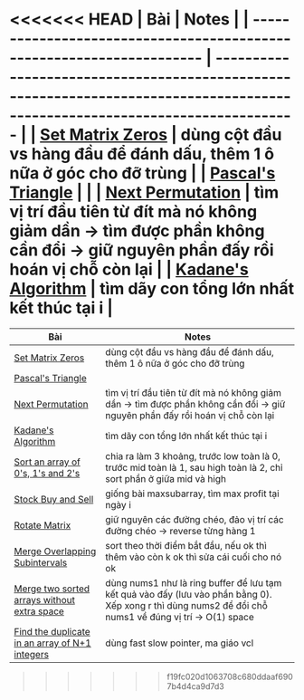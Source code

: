 <<<<<<< HEAD
| Bài                                                                   | Notes                                                                                                                         |
| --------------------------------------------------------------------- | ----------------------------------------------------------------------------------------------------------------------------- |
| [Set Matrix Zeros](https://leetcode.com/problems/set-matrix-zeroes/)  | dùng cột đầu vs hàng đầu để đánh dấu, thêm 1 ô nữa ở góc cho đỡ trùng                                                         |
| [Pascal's Triangle](https://leetcode.com/problems/pascals-triangle/)  |                                                                                                                               |
| [Next Permutation](https://leetcode.com/problems/next-permutation/)   | tìm vị trí đầu tiên từ đít mà nó không giảm dần -> tìm được phần không cần đổi -> giữ nguyên phần đấy rồi hoán vị chỗ còn lại |
| [Kadane's Algorithm](https://leetcode.com/problems/maximum-subarray/) | tìm dãy con tổng lớn nhất kết thúc tại i                                                                                      |
=======
| Bài                                                                                                        | Notes                                                                                                                                                   |
| ---------------------------------------------------------------------------------------------------------- | ------------------------------------------------------------------------------------------------------------------------------------------------------- |
| [Set Matrix Zeros](https://leetcode.com/problems/set-matrix-zeroes/)                                       | dùng cột đầu vs hàng đầu để đánh dấu, thêm 1 ô nữa ở góc cho đỡ trùng                                                                                   |
| [Pascal's Triangle](https://leetcode.com/problems/pascals-triangle/)                                       |                                                                                                                                                         |
| [Next Permutation](https://leetcode.com/problems/next-permutation/)                                        | tìm vị trí đầu tiên từ đít mà nó không giảm dần -> tìm được phần không cần đổi -> giữ nguyên phần đấy rồi hoán vị chỗ còn lại                           |
| [Kadane's Algorithm](https://leetcode.com/problems/maximum-subarray/)                                      | tìm dãy con tổng lớn nhất kết thúc tại i                                                                                                                |
| [Sort an array of 0's, 1's and 2's](https://leetcode.com/problems/sort-colors/submissions/1321916235/)     | chia ra làm 3 khoảng, trước low toàn là 0, trước mid toàn là 1, sau high toàn là 2, chỉ sort phần ở giữa mid và high                                    |
| [Stock Buy and Sell](https://leetcode.com/problems/best-time-to-buy-and-sell-stock/)                       | giống bài maxsubarray, tìm max profit tại ngày i                                                                                                        |
| [Rotate Matrix](https://leetcode.com/problems/rotate-image/)                                               | giữ nguyên các đường chéo, đảo vị trí các đường chéo -> reverse từng hàng 1                                                                             |
| [Merge Overlapping Subintervals](https://leetcode.com/problems/merge-intervals/)                           | sort theo thời điểm bắt đầu, nếu ok thì thêm vào còn k ok thì sửa cái cuối cho nó ok                                                                    |
| [Merge two sorted arrays without extra space](https://leetcode.com/problems/merge-sorted-array/)           | dùng nums1 như là ring buffer để lưu tạm kết quả vào đấy (lưu vào phần bằng 0). Xếp xong r thì dùng nums2 để đổi chỗ nums1 về đúng vị trí -> O(1) space |
| [Find the duplicate in an array of N+1 integers](https://leetcode.com/problems/find-the-duplicate-number/) | dùng fast slow pointer, ma giáo vcl                                                                                                                     |
>>>>>>> f19fc020d1063708c680ddaaf6907b4d4ca9d7d3
